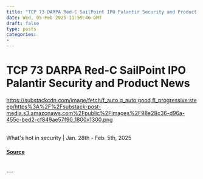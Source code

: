 ```yaml
---
title: "TCP 73 DARPA Red-C SailPoint IPO Palantir Security and Product News"
date: Wed, 05 Feb 2025 11:59:46 GMT
draft: false
type: posts
categories: 
- 
---
```

# TCP 73 DARPA Red-C SailPoint IPO Palantir Security and Product News
https://substackcdn.com/image/fetch/f_auto,q_auto:good,fl_progressive:steep/https%3A%2F%2Fsubstack-post-media.s3.amazonaws.com%2Fpublic%2Fimages%2F98e28c36-d96a-455c-bed2-cf849ae57f90_1800x1300.png
<br/>

<br/>
What's hot in security | Jan. 28th - Feb. 5th, 2025

#### [Source](https://www.cybersecuritypulse.net/p/tcp-73-darpa-red-c-sailpoint-ipo)

<br/>
---
